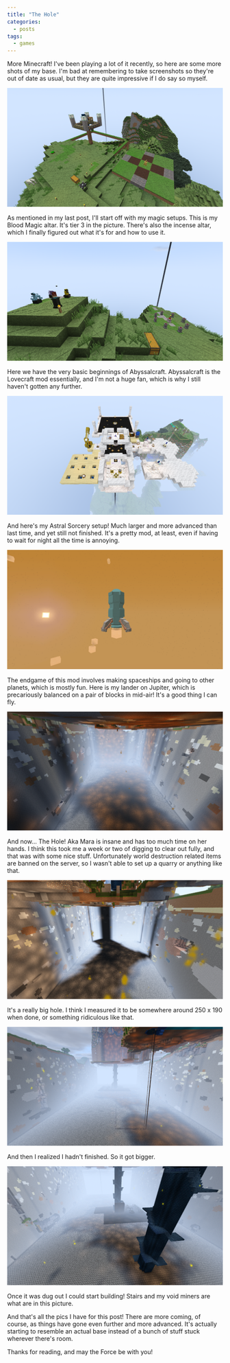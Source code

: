 ```yaml
---
title: "The Hole"
categories: 
  - posts
tags:
  - games
---
```


More Minecraft! I've been playing a lot of it recently, so here are some more
shots of my base. I'm bad at remembering to take screenshots so they're out of
date as usual, but they are quite impressive if I do say so myself.

![Blood Magic Altar](/assets/images/screenshots/minecraft/2020-02-12_11.44.28.png)

As mentioned in my last post, I'll start off with my magic setups. This is my
Blood Magic altar. It's tier 3 in the picture. There's also the incense altar,
which I finally figured out what it's for and how to use it.

![Abyssalcraft](/assets/images/screenshots/minecraft/2020-02-12_11.44.40.png)

Here we have the very basic beginnings of Abyssalcraft. Abyssalcraft is the
Lovecraft mod essentially, and I'm not a huge fan, which is why I still haven't
gotten any further.

![Astral Sorcery](/assets/images/screenshots/minecraft/2020-02-12_11.44.58.png)

And here's my Astral Sorcery setup! Much larger and more advanced than last
time, and yet still not finished. It's a pretty mod, at least, even if having to
wait for night all the time is annoying.

![Lander on Jupiter](/assets/images/screenshots/minecraft/2020-02-18_18.05.05.png)

The endgame of this mod involves making spaceships and going to other planets,
which is mostly fun. Here is my lander on Jupiter, which is precariously
balanced on a pair of blocks in mid-air! It's a good thing I can fly.

![The Hole](/assets/images/screenshots/minecraft/2020-03-05_16.51.50.png)

And now... The Hole! Aka Mara is insane and has too much time on her hands. I
think this took me a week or two of digging to clear out fully, and that was
with some nice stuff. Unfortunately world destruction related items are banned
on the server, so I wasn't able to set up a quarry or anything like that.

![Other Side](/assets/images/screenshots/minecraft/2020-03-05_16.52.04.png)

It's a really big hole. I think I measured it to be somewhere around 250 x 190
when done, or something ridiculous like that.

![Even bigger!](/assets/images/screenshots/minecraft/2020-03-18_17.01.28.png)

And then I realized I hadn't finished. So it got bigger.

![Starting to fill it in](/assets/images/screenshots/minecraft/2020-03-18_17.01.54.png)

Once it was dug out I could start building! Stairs and my void miners are what
are in this picture.

And that's all the pics I have for this post! There are more coming, of course,
as things have gone even further and more advanced. It's actually starting to
resemble an actual base instead of a bunch of stuff stuck wherever there's room.

Thanks for reading, and may the Force be with you!
